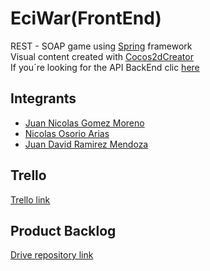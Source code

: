 # EciWar(FrontEnd)
REST - SOAP game using [Spring](http://spring.io/) framework\
Visual content created with [Cocos2dCreator](http://www.cocos2d-x.org/creator)\
If you´re looking for the API BackEnd clic [here](https://github.com/AnonymousGamesECI/BackendECIWAR)
## Integrants
- [Juan Nicolas Gomez Moreno](https://github.com/JuanNicolasGomez)
- [Nicolas Osorio Arias](https://github.com/Nixperful)
- [Juan David Ramirez Mendoza](https://github.com/CAPJackie)
## Trello
[Trello link](https://trello.com/b/1fNptMsM/arsw-2018-1-eciwar-historias)
## Product Backlog
[Drive repository link](https://docs.google.com/spreadsheets/d/19JKvv0GIBZ0oan29yM9k0vAytdKsUeSJAGqyYWmZSj4/edit#gid=0)
